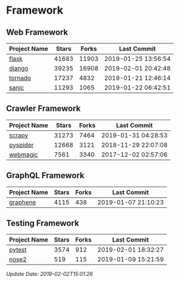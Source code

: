 # Framework

## Web Framework

| Project Name | Stars | Forks | Last Commit |
| ------------ | ----- | ----- | ----------- |
| [flask](https://github.com/pallets/flask) | 41683 | 11903 | 2019-01-25 13:56:54 |
| [django](https://github.com/django/django) | 39235 | 16908 | 2019-02-01 20:42:48 |
| [tornado](https://github.com/tornadoweb/tornado) | 17237 | 4832 | 2019-01-21 12:46:14 |
| [sanic](https://github.com/huge-success/sanic) | 11293 | 1065 | 2019-01-22 06:42:51 |

## Crawler Framework

| Project Name | Stars | Forks | Last Commit |
| ------------ | ----- | ----- | ----------- |
| [scrapy](https://github.com/scrapy/scrapy) | 31273 | 7464 | 2019-01-31 04:28:53 |
| [pyspider](https://github.com/binux/pyspider) | 12668 | 3121 | 2018-11-29 22:07:08 |
| [webmagic](https://github.com/code4craft/webmagic) | 7561 | 3340 | 2017-12-02 02:57:06 |

## GraphQL Framework

| Project Name | Stars | Forks | Last Commit |
| ------------ | ----- | ----- | ----------- |
| [graphene](https://github.com/graphql-python/graphene) | 4115 | 438 | 2019-01-07 21:10:23 |

## Testing Framework

| Project Name | Stars | Forks | Last Commit |
| ------------ | ----- | ----- | ----------- |
| [pytest](https://github.com/pytest-dev/pytest) | 3574 | 912 | 2019-02-01 18:32:27 |
| [nose2](https://github.com/nose-devs/nose2) | 519 | 115 | 2019-01-09 15:21:59 |

*Update Date: 2019-02-02T15:01:26*